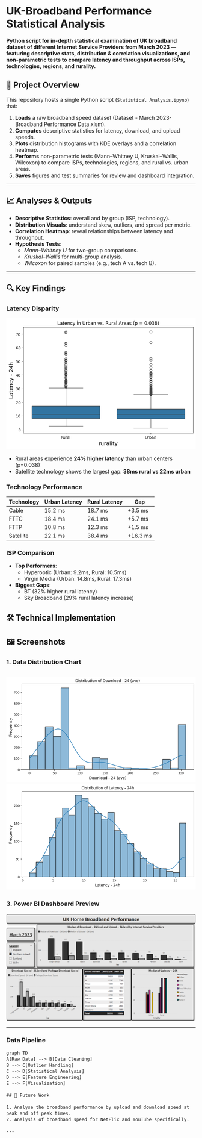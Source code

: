 # UK-Broadband Performance Statistical Analysis

**Python script for in-depth statistical examination of UK broadband dataset of different Internet Service Providers from March 2023 — featuring descriptive stats, distribution & correlation visualizations, and non-parametric tests to compare latency and throughput across ISPs, technologies, regions, and rurality.**


## 📄 Project Overview

This repository hosts a single Python script (`Statistical Analysis.ipynb`) that:

1. **Loads** a raw broadband speed dataset (Dataset - March 2023-Broadband Performance Data.xlsm).
2. **Computes** descriptive statistics for latency, download, and upload speeds.
3. **Plots** distribution histograms with KDE overlays and a correlation heatmap.
4. **Performs** non-parametric tests (Mann–Whitney U, Kruskal–Wallis, Wilcoxon) to compare ISPs, technologies, regions, and rural vs. urban areas.
5. **Saves** figures and test summaries for review and dashboard integration.

---
## 📈 Analyses & Outputs

- **Descriptive Statistics**: overall and by group (ISP, technology).
- **Distribution Visuals**: understand skew, outliers, and spread per metric.
- **Correlation Heatmap**: reveal relationships between latency and throughput.
- **Hypothesis Tests**:
  - *Mann–Whitney U* for two-group comparisons.
  - *Kruskal–Wallis* for multi-group analysis.
  - *Wilcoxon* for paired samples (e.g., tech A vs. tech B).

---
## 🔍 Key Findings  
### Latency Disparity  
![Boxplot of Latency in Rural vs Urban Areas Preview](images/rural_urban_latency.png)
- Rural areas experience **24% higher latency** than urban centers (p=0.038)  
- Satellite technology shows the largest gap: **38ms rural vs 22ms urban**  

### Technology Performance  
| Technology | Urban Latency | Rural Latency | Gap  |
|------------|--------------|--------------|---------|
| Cable      | 15.2 ms      | 18.7 ms      | +3.5 ms |
| FTTC       | 18.4 ms      | 24.1 ms      | +5.7 ms |
| FTTP       | 10.8 ms      | 12.3 ms      | +1.5 ms |
| Satellite  | 22.1 ms      | 38.4 ms      | +16.3 ms |

### ISP Comparison  
- **Top Performers**:  
  - Hyperoptic (Urban: 9.2ms, Rural: 10.5ms)  
  - Virgin Media (Urban: 14.8ms, Rural: 17.3ms)  
- **Biggest Gaps**:  
  - BT (32% higher rural latency)  
  - Sky Broadband (29% rural latency increase)  

## 🛠️ Technical Implementation  


## 🖼️ Screenshots

### 1. Data Distribution Chart

![Download Speed Distribution](images/Download_speed_24ave.png)
![Latency Distribution](images/latency_24h.png)
---



### 3. Power BI Dashboard Preview

![Findings Dashboard Preview](images/broadband_performance.png)

---
### Data Pipeline  
```mermaid  
graph TD  
A[Raw Data] --> B[Data Cleaning]  
B --> C[Outlier Handling]  
C --> D[Statistical Analysis]  
D --> E[Feature Engineering]  
E --> F[Visualization]

## 🔮 Future Work

1. Analyse the broadband performance by upload and download speed at peak and off peak times.
2. Analysis of broadband speed for NetFlix and YouTube specifically.

---

